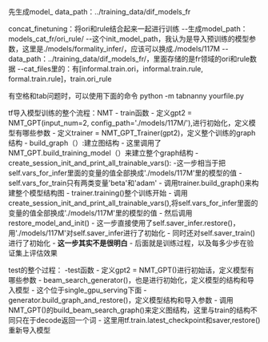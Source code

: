 先生成model_
data_path：../training_data/dif_models_fr



concat_finetuning：将ori和rule结合起来一起进行训练
    --生成model_path：models_cat_fr/ori_rule/
    --这个init_model_path，我认为是导入预训练的模型参数，这里是./models/formality_infer/，应该可以换成./models/117M
    --data_path：../training_data/dif_models_fr/，里面存储的是fr领域的ori和rule数据
    --cat_files里的：有[informal.train.ori，informal.train.rule, formal.train.rule]，train.ori_rule

有空格和tab问题时，可以使用下面的命令
python -m tabnanny yourfile.py



tf导入模型训练的整个流程：NMT
    - train函数
      - 定义gpt2    = NMT_GPT(input_num=2, config_path='./models/117M/'),进行初始化，定义模型有哪些参数
      - 定义trainer = NMT_GPT_Trainer(gpt2)，定义整个训练的graph结构
        - build_graph（）:建立图结构
          - 这里调用了NMT_GPT.build_training_model（）来建立整个graph结构
        -create_session_init_and_print_all_trainable_vars():
          -这一步相当于把self.vars_for_infer里面的变量的值全部换成'./models/117M'里的模型的值
        - self.vars_for_train只有两类变量'beta'和'adam'
      - 调用trainer.build_graph()来构建整个模型结构图
      - trainer.training()整个训练开始
        - 调用create_session_init_and_print_all_trainable_vars(),将self.vars_for_infer里面的变量的值全部换成'./models/117M'里的模型的值
        - 然后调用restore_model_and_init()
          - 这一步直接使用了self.saver_infer.restore()，用'./models/117M'对self.saver_infer进行了初始化
          - 同时还对self.saver_train()进行了初始化
          - **这一步其实不是很明白**
        - 后面就是训练过程，以及每多少步在验证集上评估效果


test的整个过程：
    -test函数
        - 定义gpt2 = NMT_GPT()进行初始话，定义模型有哪些参数
        - beam_search_generator()，也是进行初始化，定义模型的结构和导入模型
          - 这个位于single_gpu_serving下面
        - generator.build_graph_and_restore()，定义模型结构和导入参数
          - 调用NMT_GPT()的build_beam_search_graph()来定义图结构，这里与train的结构不同只在于decode返回一个词
          - 这里用tf.train.latest_checkpoint和saver,restore()重新导入模型


